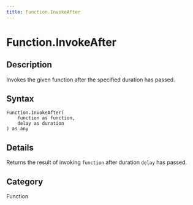 ```yaml
---
title: Function.InvokeAfter
---
```


# Function.InvokeAfter


## Description

Invokes the given function after the specified duration has passed.


## Syntax

```powerquery
Function.InvokeAfter(
    function as function,
    delay as duration
) as any
```


## Details

Returns the result of invoking <code>function</code> after duration <code>delay</code> has passed.



## Category
Function
